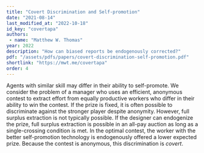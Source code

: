 ```yaml
---
title: "Covert Discrimination and Self-promotion"
date: "2021-08-14"
last_modified_at: "2022-10-18"
id_key: "covertapa"
authors:
 - name: "Matthew W. Thomas"
year: 2022
description: "How can biased reports be endogenously corrected?"
pdf: "/assets/pdfs/papers/covert-discrimination-self-promotion.pdf"
shortlink: "https://mwt.me/covertapa"
order: 4
---
```


Agents with similar skill may differ in their ability to self-promote. We consider the problem of a manager who uses an efficient, anonymous contest to extract effort from equally productive workers who differ in their ability to win the contest. If the prize is fixed, it is often possible to discriminate against the stronger player despite anonymity. However, full surplus extraction is not typically possible. If the designer can endogenize the prize, full surplus extraction is possible in an all-pay auction as long as a single-crossing condition is met. In the optimal contest, the worker with the better self-promotion technology is endogenously offered a lower expected prize. Because the contest is anonymous, this discrimination is *covert*.
